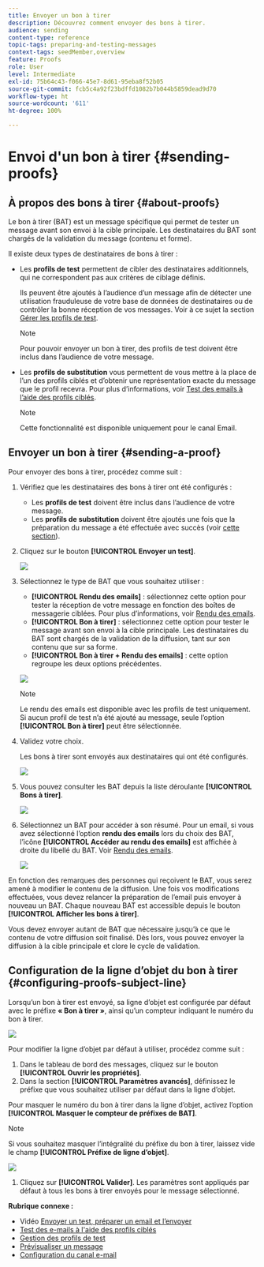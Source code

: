 ```yaml
---
title: Envoyer un bon à tirer
description: Découvrez comment envoyer des bons à tirer.
audience: sending
content-type: reference
topic-tags: preparing-and-testing-messages
context-tags: seedMember,overview
feature: Proofs
role: User
level: Intermediate
exl-id: 75b64c43-f066-45e7-8d61-95eba8f52b05
source-git-commit: fcb5c4a92f23bdffd1082b7b044b5859dead9d70
workflow-type: ht
source-wordcount: '611'
ht-degree: 100%

---
```


# Envoi d&#39;un bon à tirer {#sending-proofs}

## À propos des bons à tirer {#about-proofs}

Le bon à tirer (BAT) est un message spécifique qui permet de tester un message avant son envoi à la cible principale. Les destinataires du BAT sont chargés de la validation du message (contenu et forme).

Il existe deux types de destinataires de bons à tirer :

* Les **profils de test** permettent de cibler des destinataires additionnels, qui ne correspondent pas aux critères de ciblage définis.

   Ils peuvent être ajoutés à l’audience d’un message afin de détecter une utilisation frauduleuse de votre base de données de destinataires ou de contrôler la bonne réception de vos messages. Voir à ce sujet la section [Gérer les profils de test](../../audiences/using/managing-test-profiles.md).

   >[!NOTE]
   >
   >Pour pouvoir envoyer un bon à tirer, des profils de test doivent être inclus dans l’audience de votre message.

* Les **profils de substitution** vous permettent de vous mettre à la place de l’un des profils ciblés et d’obtenir une représentation exacte du message que le profil recevra. Pour plus d’informations, voir [Test des emails à l’aide des profils ciblés](../../sending/using/testing-messages-using-target.md).

   >[!NOTE]
   >
   >Cette fonctionnalité est disponible uniquement pour le canal Email.

## Envoyer un bon à tirer {#sending-a-proof}

Pour envoyer des bons à tirer, procédez comme suit :

1. Vérifiez que les destinataires des bons à tirer ont été configurés :
   * Les **profils de test** doivent être inclus dans l’audience de votre message.
   * Les **profils de substitution** doivent être ajoutés une fois que la préparation du message a été effectuée avec succès (voir [cette section](../../sending/using/testing-messages-using-target.md)).

1. Cliquez sur le bouton **[!UICONTROL Envoyer un test]**.

   ![](assets/bat_select.png)

1. Sélectionnez le type de BAT que vous souhaitez utiliser :

   * **[!UICONTROL Rendu des emails]** : sélectionnez cette option pour tester la réception de votre message en fonction des boîtes de messagerie ciblées. Pour plus d’informations, voir [Rendu des emails](../../sending/using/email-rendering.md).
   * **[!UICONTROL Bon à tirer]** : sélectionnez cette option pour tester le message avant son envoi à la cible principale. Les destinataires du BAT sont chargés de la validation de la diffusion, tant sur son contenu que sur sa forme.
   * **[!UICONTROL Bon à tirer + Rendu des emails]** : cette option regroupe les deux options précédentes.

   ![](assets/bat_select1.png)

   >[!NOTE]
   >
   >Le rendu des emails est disponible avec les profils de test uniquement. Si aucun profil de test n’a été ajouté au message, seule l’option **[!UICONTROL Bon à tirer]** peut être sélectionnée.

1. Validez votre choix.

   Les bons à tirer sont envoyés aux destinataires qui ont été configurés.

   ![](assets/bat_select2.png)

1. Vous pouvez consulter les BAT depuis la liste déroulante **[!UICONTROL Bons à tirer]**.

   ![](assets/bat_view.png)

1. Sélectionnez un BAT pour accéder à son résumé. Pour un email, si vous avez sélectionné l’option **rendu des emails** lors du choix des BAT, l’icône **[!UICONTROL Accéder au rendu des emails]** est affichée à droite du libellé du BAT. Voir [Rendu des emails](../../sending/using/email-rendering.md).

   ![](assets/bat_view2.png)

En fonction des remarques des personnes qui reçoivent le BAT, vous serez amené à modifier le contenu de la diffusion. Une fois vos modifications effectuées, vous devez relancer la préparation de l’email puis envoyer à nouveau un BAT. Chaque nouveau BAT est accessible depuis le bouton **[!UICONTROL Afficher les bons à tirer]**.

Vous devez envoyer autant de BAT que nécessaire jusqu’à ce que le contenu de votre diffusion soit finalisé. Dès lors, vous pouvez envoyer la diffusion à la cible principale et clore le cycle de validation.

## Configuration de la ligne d’objet du bon à tirer {#configuring-proofs-subject-line}

Lorsqu’un bon à tirer est envoyé, sa ligne d’objet est configurée par défaut avec le préfixe **« Bon à tirer »**, ainsi qu’un compteur indiquant le numéro du bon à tirer.

![](assets/proof-prefix.png)

Pour modifier la ligne d’objet par défaut à utiliser, procédez comme suit :

1. Dans le tableau de bord des messages, cliquez sur le bouton **[!UICONTROL Ouvrir les propriétés]**.
1. Dans la section **[!UICONTROL Paramètres avancés]**, définissez le préfixe que vous souhaitez utiliser par défaut dans la ligne d’objet.

Pour masquer le numéro du bon à tirer dans la ligne d’objet, activez l’option **[!UICONTROL Masquer le compteur de préfixes de BAT]**.

>[!NOTE]
>
>Si vous souhaitez masquer l’intégralité du préfixe du bon à tirer, laissez vide le champ **[!UICONTROL Préfixe de ligne d’objet]**.

![](assets/proof-prefix-configuration.png)

1. Cliquez sur **[!UICONTROL Valider]**. Les paramètres sont appliqués par défaut à tous les bons à tirer envoyés pour le message sélectionné.

**Rubrique connexe :**

* Vidéo [Envoyer un test, préparer un email et l’envoyer](../../sending/using/get-started-sending-messages.md#video)
* [Test des e-mails à l&#39;aide des profils ciblés](../../sending/using/testing-messages-using-target.md)
* [Gestion des profils de test](../../audiences/using/managing-test-profiles.md)
* [Prévisualiser un message](../../sending/using/previewing-messages.md)
* [Configuration du canal e-mail](../../administration/using/configuring-email-channel.md)
